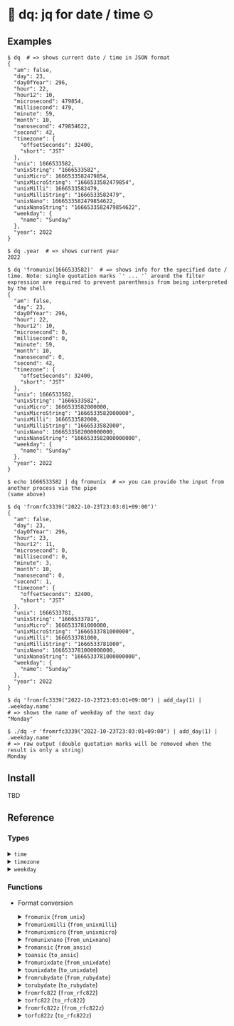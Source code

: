 # 📅 dq: jq for date / time ⏲

## Examples

```
$ dq  # => shows current date / time in JSON format
{
  "am": false,
  "day": 23,
  "dayOfYear": 296,
  "hour": 22,
  "hour12": 10,
  "microsecond": 479854,
  "millisecond": 479,
  "minute": 59,
  "month": 10,
  "nanosecond": 479854622,
  "second": 42,
  "timezone": {
    "offsetSeconds": 32400,
    "short": "JST"
  },
  "unix": 1666533582,
  "unixString": "1666533582",
  "unixMicro": 1666533582479854,
  "unixMicroString": "1666533582479854",
  "unixMilli": 1666533582479,
  "unixMilliString": "1666533582479",
  "unixNano": 1666533582479854622,
  "unixNanoString": "1666533582479854622",
  "weekday": {
    "name": "Sunday"
  },
  "year": 2022
}
```

```
$ dq .year  # => shows current year
2022
```

```
$ dq 'fromunix(1666533582)'  # => shows info for the specified date / time. Note: single quotation marks `' ... '` around the filter expression are required to prevent parenthesis from being interpreted by the shell
{
  "am": false,
  "day": 23,
  "dayOfYear": 296,
  "hour": 22,
  "hour12": 10,
  "microsecond": 0,
  "millisecond": 0,
  "minute": 59,
  "month": 10,
  "nanosecond": 0,
  "second": 42,
  "timezone": {
    "offsetSeconds": 32400,
    "short": "JST"
  },
  "unix": 1666533582,
  "unixString": "1666533582",
  "unixMicro": 1666533582000000,
  "unixMicroString": "1666533582000000",
  "unixMilli": 1666533582000,
  "unixMilliString": "1666533582000",
  "unixNano": 1666533582000000000,
  "unixNanoString": "1666533582000000000",
  "weekday": {
    "name": "Sunday"
  },
  "year": 2022
}
```

```
$ echo 1666533582 | dq fromunix  # => you can provide the input from another process via the pipe
(same above)
```

```
$ dq 'fromrfc3339("2022-10-23T23:03:01+09:00")'
{
  "am": false,
  "day": 23,
  "dayOfYear": 296,
  "hour": 23,
  "hour12": 11,
  "microsecond": 0,
  "millisecond": 0,
  "minute": 3,
  "month": 10,
  "nanosecond": 0,
  "second": 1,
  "timezone": {
    "offsetSeconds": 32400,
    "short": "JST"
  },
  "unix": 1666533781,
  "unixString": "1666533781",
  "unixMicro": 1666533781000000,
  "unixMicroString": "1666533781000000",
  "unixMilli": 1666533781000,
  "unixMilliString": "1666533781000",
  "unixNano": 1666533781000000000,
  "unixNanoString": "1666533781000000000",
  "weekday": {
    "name": "Sunday"
  },
  "year": 2022
}
```

```
$ dq 'fromrfc3339("2022-10-23T23:03:01+09:00") | add_day(1) | .weekday.name'
# => shows the name of weekday of the next day
"Monday"
```

```
$ ./dq -r 'fromrfc3339("2022-10-23T23:03:01+09:00") | add_day(1) | .weekday.name'
# => raw output (double quotation marks will be removed when the result is only a string)
Monday
```

## Install

TBD


## Reference

### Types

<details>
<summary><code>time</code></summary>

  | Field name        | Type       | Description                                                             |
  | -------------     | ---------- | ----------------------------------------------------------------------- |
  | `am`              | bool       | `true`: AM, `false`: PM                                                 |
  | `day`             | integer    | Day of the month                                                        |
  | `dayOfYear`       | integer    | Day of the year                                                         |
  | `hour`            | integer    | Hour within the day, 24-hour format i.e. in range [0, 23]               |
  | `hour12`          | integer    | Hour within the day, 12-hour format i.e. in range [0, 12]               |
  | `leapYear`        | bool       | Whether the year is a leap year or not                                  |
  | `microsecond`     | integer    | Microsecond offset within the second, in range [0, 999999]              |
  | `millisecond`     | integer    | Millisecond offset within the second, in range [0, 999]                 |
  | `minute`          | integer    | Minute offset within the hour, in range [0, 59]                         |
  | `month`           | integer    | Month of the year                                                       |
  | `nanosecond`      | integer    | Nanosecond offset within the second, in range [0, 999999999]            |
  | `second`          | integer    | Second offset within the minute, in range [0, 59]                       |
  | `timezone`        | $timezone$ | Timezone object to describe the timezone                                |
  | `unix`            | integer    | Unix time, the number of seconds elapsed since January 1, 1970 UTC      |
  | `unixMicro`       | integer    | Unix time, the number of microseconds elapsed since January 1, 1970 UTC |
  | `unixMicroString` | string     | String representation of `unixMicro`                                    |
  | `unixMilli`       | integer    | Unix time, the number of milliseconds elapsed since January 1, 1970 UTC |
  | `unixMilliString` | string     | String representation of `unixMilli`                                    |
  | `unixNano`        | integer    | Unix time, the number of nanoseconds elapsed since January 1, 1970 UTC <br/> Note: Some JSON implementations cannot handle integer values of `unixNano` correctly because the values exceed the number of significant digits. Use `unixNanoString` instead to avoid the issue. |
  | `unixNanoString`  | string     | String representation of `unixNano`                                     |
  | `unixString`      | string     | String representation of `unix`                                         |
  | `weekday`         | $weekday$  | Weekday object to describe the day of the week                          |
  | `year`            | integer    | Year                                                                    |
</details>

<details>
<summary><code>timezone</code></summary>

  | Field name      | Type    | Description                  |
  | --------------- | ------- | ---------------------------- |
  | `offsetSeconds` | integer | Offset in seconds            |
  | `short`         | string  | Abbreviated name of the zone |
</details>

<details>
<summary><code>weekday</code></summary>

  | Field name      | Type    | Description             |
  | --------------- | ------- | ----------------------- |
  | `name`          | string  | English name of the day |
</details>

### Functions

- Format conversion
  <details>
  <summary><code>fromunix</code> (<code>from_unix</code>)</summary>

    Generate $time$ object from Unix time.

    $in:integer \vert float \vert string \rightarrow t:time $

    - $in$: Unix time represented in integer, floating point number or string. e.g. `1666533582`, `166533582.694357016` or `"1666533582"`

      $in$ can be provided from input stream or the first item of the arguments. i.e. both of the following are supported:

      - `echo '1666533582' | dq fromunix`
      - `dq 'fromunix(1666533582)'`

    - $t$: $time$ object representing local time.

  </details>

  <details>
  <summary><code>fromunixmilli</code> (<code>from_unixmilli</code>)</summary>

    Generate $time$ object from Unix time (in milliseconds).

    $in:integer \vert float \vert string \rightarrow t:time $

    - $in$: Unix time in milliseconds represented in integer or string. e.g. `1666533582694`, `166533582.694357016` or `"1666533582694"`

      $in$ can be provided from input stream or the first item of the arguments. i.e. both of the following are supported:

      - `echo '1666533582694' | dq fromunixmilli`
      - `dq 'fromunixmilli(1666533582694)'`

    - $t$: $time$ object representing local time.

  </details>

  <details>
  <summary><code>fromunixmicro</code> (<code>from_unixmicro</code>)</summary>

    Generate $time$ object from Unix time (in microseconds).

    $in:integer \vert float \vert string \rightarrow t:time $

    - $in$: Unix time in microseconds represented in integer or string. e.g. `1666533582694357`, `166533582.694357016` or `"1666533582694357"`

      $in$ can be provided from input stream or the first item of the arguments. i.e. both of the following are supported:

      - `echo '1666533582694357' | dq fromunixmicro`
      - `dq 'fromunixmicro(1666533582694357)'`

    - $t$: $time$ object representing local time.

  </details>


  <details>
  <summary><code>fromunixnano</code> (<code>from_unixnano</code>)</summary>

    Generate $time$ object from Unix time (in nanoseconds).

    $in:integer \vert float \vert string \rightarrow t:time $

    - $in$: Unix time in nanoseconds represented in integer or string. e.g. `1666533582694357016`, `166533582.694357016` or `"1666533582694357016"`

      $in$ can be provided from input stream or the first item of the arguments. i.e. both of the following are supported:

      - `echo '1666533582694357016' | dq fromunixnano`
      - `dq 'fromunixnano(1666533582694357016)'`

    - $t$: $time$ object representing local time.

  </details>

  <details>
  <summary><code>fromansic</code> (<code>from_ansic</code>)</summary>

    Generate $time$ object from an ANSI C style string.

    $in: string \rightarrow t:time$

    - $in$: ANSI C style string. e.g. "Fri Oct 28 05:59:07 2022"

      $in$ can be provided from input stream or the first item of the arguments. i.e. all of the following are supported:

      - `echo '"Fri Oct 28 05:59:07 2022"' | dq fromansic`
      - `echo 'Fri Oct 28 05:59:07 2022' | dq -R fromansic`
      - `dq 'fromansic("Fri Oct 28 05:59:07 2022")'`

    - $t$: $time$ object representing universal time.

      Note: `fromansic` always parses the input string as UTC. Timezones are not supported.

  </details>

  <details>
  <summary><code>toansic</code> (<code>to_ansic</code>)</summary>

    Generate ANSI C style string represents $time$ object.

    $t: time \rightarrow out: string$

    - $t$: $time$ object

    - $out$: ANSI C style string represents the time specified by the $time$ object.

      e.g.)
      ```
      echo '1666936747' | dq 'fromunix | utc | toansic'
      #=> "Fri Oct 28 05:59:07 2022"
      ```

  </details>

  <details>
  <summary><code>fromunixdate</code> (<code>from_unixdate</code>)</summary>

    Generate $time$ object from a Unix date style string. "Unix date style" means the output format of `date` command with `LC_TIME=C`.

    $in: string \rightarrow t:time$

    - $in$: Unix date style string. e.g. "Fri Oct 28 05:59:07 JST 2022"

      $in$ can be provided from input stream or the first item of the arguments. i.e. all of the following are supported:

      - `echo '"Fri Oct 28 05:59:07 JST 2022"' | dq fromunixdate`
      - `echo 'Fri Oct 28 05:59:07 JST 2022' | dq -R fromunixdate`
      - `dq 'fromunixdate("Fri Oct 28 05:59:07 JST 2022")'`

    - $t$: $time$ object representing the specified time.

  </details>

  <details>
  <summary><code>tounixdate</code> (<code>to_unixdate</code>)</summary>

    Generate Unix date style string represents $time$ object. "Unix date style" means the output format of `date` command with `LC_TIME=C`

    $t: time \rightarrow out: string$

    - $t$: $time$ object

    - $out$: Unix date style string represents the time specified by the $time$ object.

      e.g.)
      ```
      echo '1666936747' | TZ=Asia/Tokyo dq 'fromunix | tounixdate'
      #=> "Fri Oct 28 14:59:07 JST 2022"
      ```

  </details>

  <details>
  <summary><code>fromrubydate</code> (<code>from_rubydate</code>)</summary>

    Generate $time$ object from a Ruby Date style string.

    $in: string \rightarrow t:time$

    - $in$: Ruby Date style string. e.g. "Fri Oct 28 05:59:07 +0900 2022"

      $in$ can be provided from input stream or the first item of the arguments. i.e. all of the following are supported:

      - `echo '"Fri Oct 28 05:59:07 +0900 2022"' | dq fromrubydate`
      - `echo 'Fri Oct 28 05:59:07 +0900 2022' | dq -R fromrubydate`
      - `dq 'fromrubydate("Fri Oct 28 05:59:07 +0900 2022")'`

    - $t$: $time$ object representing the specified time.

  </details>

  <details>
  <summary><code>torubydate</code> (<code>to_rubydate</code>)</summary>

    Generate Ruby Date style string represents $time$ object.

    $t: time \rightarrow out: string$

    - $t$: $time$ object

    - $out$: Ruby Date style string represents the time specified by the $time$ object.

      e.g.)
      ```
      echo '1666903217' | TZ=Asia/Tokyo dq 'fromunix | torubydate'
      #=> "Fri Oct 28 05:40:17 +0900 2022"
      ```

  </details>

  <details>
  <summary><code>fromrfc822</code> (<code>from_rfc822</code>)</summary>

    Generate $time$ object from a RFC822 string.

    $in: string \rightarrow t:time$

    - $in$: RFC822 string. e.g. "28 Oct 22 05:59:07 JST"

      $in$ can be provided from input stream or the first item of the arguments. i.e. all of the following are supported:

      - `echo '"28 Oct 22 05:59 JST"' | dq fromrfc822`
      - `echo '28 Oct 22 05:59 JST' | dq -R fromrfc822`
      - `dq 'fromrfc822("28 Oct 22 05:59 JST")'`

    - $t$: $time$ object representing the specified time.

  </details>

  <details>
  <summary><code>torfc822</code> (<code>to_rfc822</code>)</summary>

    Generate RFC822 style string represents $time$ object.

    $t: time \rightarrow out: string$

    - $t$: $time$ object

    - $out$: RFC822 string represents the time specified by the $time$ object.

      e.g.)
      ```
      echo '1666903217' | TZ=Asia/Tokyo dq 'fromunix | torfc822'
      #=> "28 Oct 22 05:40 JST"
      ```

  </details>

  <details>
  <summary><code>fromrfc822z</code> (<code>from_rfc822z</code>)</summary>

    Generate $time$ object from a RFC822 with numeric zone string.

    $in: string \rightarrow t:time$

    - $in$: RFC822 with numeric zone string. e.g. "28 Oct 22 05:59:07 +0900"

      $in$ can be provided from input stream or the first item of the arguments. i.e. all of the following are supported:

      - `echo '"28 Oct 22 05:59 +0900"' | dq fromrfc822z`
      - `echo '28 Oct 22 05:59 +0900' | dq -R fromrfc822z`
      - `dq 'fromrfc822z("28 Oct 22 05:59 +0900")'`

    - $t$: $time$ object representing the specified time.

  </details>

  <details>
  <summary><code>torfc822z</code> (<code>to_rfc822z</code>)</summary>

    Generate RFC822 with numeric zone string represents $time$ object.

    $t: time \rightarrow out: string$

    - $t$: $time$ object

    - $out$: RFC822 with numeric zone string represents the time specified by the $time$ object.

      e.g.)
      ```
      echo '1666903217' | TZ=Asia/Tokyo dq 'fromunix | torfc822z'
      #=> "28 Oct 22 05:40 +0900"
      ```

  </details>
